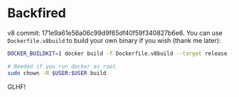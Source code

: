# Backfired

v8 commit: 171e9a61e56a06c99d9f65df40f59f340827b6e6. You can use
`Dockerfile.v8build` to build your own binary if you wish (thank me later):

```sh
DOCKER_BUILDKIT=1 docker build -f Dockerfile.v8build --target release --output type=local,dest=build .

# Needed if you run docker as root
sudo chown -R $USER:$USER build
```

GLHF!
